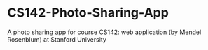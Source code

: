 # CS142-Photo-Sharing-App
A photo sharing app for course CS142: web application (by Mendel Rosenblum) at Stanford University
